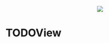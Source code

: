 <p align="center">
  <img src="https://i.gyazo.com/8c11f28fda6459ee0babfa8a4c246ff8.gif">
</p>

# TODOView
